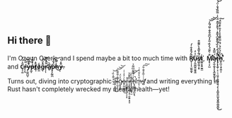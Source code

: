 ## Hi there 👋

I'm Ozgun Ozerk, and I spend maybe a bit too much time with **R̸͈̜̣̣͉̮̮͚̅̀́̄̊͋̍́̕ͅu̴̘̙͖̰̺̱̤̭̝͖̇͐̍̓͘͘s̸̪̲͍̰̘̩̥̈́͂̓̋̑̇̀͌͂͒ť̴̺̭͎̥̱̫̯̼͗**, **M̸̨̨̛̞̦̺̋͛̀̑̈́̀̇̏͑̃̓̉͆̋͋̆͗̌̈́͂̓͘͝͠͝ą̴̨͖̝̬̝͔̖̭̫̱̯̱͓̟̖͑́̿̑̉t̶̢̧̨̨̛̰̹͓̠̠̘̤͈̞̼̘̬̙̱͉̗̟͙̞̻͍̯̼̮̖̬̩͇̯͖̭̮̋̈́́̈́̀̇̏́̌̀̄͊͆̉͂͊̾̉͌̀̇̃̐̈́͐̾̿̋̏̉̄̾̈́̕͘̚͜͝͝͝ḧ̵̛̭̟̪̩͉̥̯̜̹̀̈́̍̈́͑́̏̿͒̋̇̽̽̓͋̀̐͌̈́̕̚̚͠**, and **Ĉ̵̘̘͚͗̾̒ŕ̴̙̦̖̿͐͝ẙ̵̹͇̪̺̹̄͠p̶̰̝̽̓́̐̓ṯ̸̜̄̊ò̸̺̼͑g̵͔̑̊̈́͝͝r̴̛̜̦̩̿̂̽̇a̸̮͂̀p̴̧̗̰̫̪̈́͋̀̕h̴͗̄̋̎͜͝y̶̝͒̓**. 


Turns out, diving into cryptographic  ̴̠̓̈͊͐̏͗͝a̵̼̜̭̗̫̫̋̚͜l̴̛̦̰̝͊̍̆̑͌̏͝͝͝ğ̴̨̱̖̱̒̈́ò̶̬̤̼̹̱̻̪͑̓̒̍͑͜ṟ̴̰̲̼̻̱̠͉̜̝͕̝̋͂i̷̧̖̻̟̥̘͙͔̣̮͈̱͙̠̥̐͊̆̌t̶̢̢̡̺̮̭͓̫̆̒̊͘̕͠͝͝h̵̢̡̳̳̖̟̺͙͉̉͗́̎̅̐͆̅͂̉̕̚̕m̶̙̦͕͗̆͛̓̋̔͗̇s̸̛̺͗͗͗̅̊̌̐͋̕͠͠ and writing everything in Rust hasn't completely wrecked my mental health—yet! 
